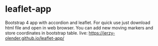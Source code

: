 # leaflet-app
Bootstrap 4 app with accordion and leaflet.
For quick use just download html file and open in web browser.
You can add new moving markers and store coordinates in bootstrap table.
live: https://jerzy-olender.github.io/leaflet-app/
